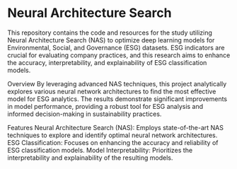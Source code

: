 #  Neural Architecture Search


This repository contains the code and resources for the study utilizing Neural Architecture Search (NAS) to optimize deep learning models for Environmental, Social, and Governance (ESG) datasets. ESG indicators are crucial for evaluating company practices, and this research aims to enhance the accuracy, interpretability, and explainability of ESG classification models.

Overview
By leveraging advanced NAS techniques, this project analytically explores various neural network architectures to find the most effective model for ESG analytics. The results demonstrate significant improvements in model performance, providing a robust tool for ESG analysis and informed decision-making in sustainability practices.

Features
Neural Architecture Search (NAS): Employs state-of-the-art NAS techniques to explore and identify optimal neural network architectures.
ESG Classification: Focuses on enhancing the accuracy and reliability of ESG classification models.
Model Interpretability: Prioritizes the interpretability and explainability of the resulting models.
